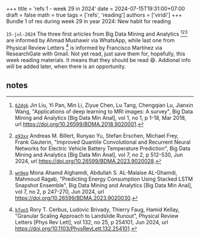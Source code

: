+++
title = 'refs 1 - week 29 in 2024'
date = 2024-07-15T19:31:00+07:00
draft = false
math = true
tags = ['refs', 'reading']
authors = ['viridi']
+++
Bundle 1 of res during week 29 in year 2024: New habit for reading<!--more-->

`15-jul-2024` The three first articles from Big Data Mining and Analytics [^liu_2018][^billert_2024][^alghamdi_2024] are informed by Ahmad Mushawir via WhatsApp, while last one from Physical Review Letters [^cerbus_2024] is informed by Francisco Martínez via ResearchGate with Gmail. Not yet read, just save them for, hopefully, this week reading materials. It means that they should be read :smile:. Addional info will be added later, when there is an opportunity.


## notes
[^liu_2018]: [`62dgk`](https://osf.io/62dgk?view_only=959e8ec594f34eadbe571551a37203f8) Jin Liu, Yi Pan, Min Li, Ziyue Chen, Lu Tang, Chengqian Lu, Jianxin Wang, "Applications of deep learning to MRI images: A survey", Big Data Mining and Analytics [Big Data Min Anal], vol 1, no 1, p 1-18, Mar 2018, url https://doi.org/10.26599/BDMA.2018.9020001.
[^billert_2024]: [`q93xv`](https://osf.io/q93xv?view_only=959e8ec594f34eadbe571551a37203f8) Andreas M. Billert, Runyao Yu, Stefan Erschen, Michael Frey, Frank Gauterin, "Improved Quantile Convolutional and Recurrent Neural Networks for Electric Vehicle Battery Temperature Prediction", Big Data Mining and Analytics [Big Data Min Anal], vol 7, no 2, p 512-530, Jun 2024, url https://doi.org/10.26599/BDMA.2023.9020028.
[^alghamdi_2024]: [`wn9eq`](https://osf.io/wn9eq?view_only=959e8ec594f34eadbe571551a37203f8) Mona Ahamd Alghamdi, Abdullah S. AL-Malaise AL-Ghamdi, Mahmoud Ragab, "Predicting Energy Consumption Using Stacked LSTM Snapshot Ensemble", Big Data Mining and Analytics [Big Data Min Anal], vol 7, no 2, p 247-270, Jun 2024, url https://doi.org/10.26599/BDMA.2023.9020030. 
[^cerbus_2024]: [`kfup5`](https://osf.io/kfup5?view_only=959e8ec594f34eadbe571551a37203f8) Rory T. Cerbus, Ludovic Brivady, Thierry Faug, Hamid Kellay, "Granular Scaling Approach to Landslide Runout", Physical Review Letters [Phys Rev Lett], vol 132, no 25, p 254101, Jun 2024, url https://doi.org/10.1103/PhysRevLett.132.254101.



[^maps_2024a]: -, "UP PEAK Hotel Simpang Lima Semarang", Google Maps, 7 Jul 2024, url https://maps.app.goo.gl/piD3UmPwypJMWVuV9 [20240708].
[^maps_2024b]: -, "Loenpia Mbak Lien", Google Maps, 7 Jul 2024, url https://maps.app.goo.gl/MFGJsYsdZ795r2aR8 [20240708].
[^ig_2024]: -, "damars.daad", Instagram, 7 Jul 2024, url https://www.instagram.com/damars.daad/ [20240708].
[^gpt4o_2024]: Sparisoma Viridi, GPT-4o, "Inefficient Accreditation: Solutions", ChatGPT, 8 Jul 2024, url https://chatgpt.com/share/9d50903b-db37-4ef5-8a14-15b0deb1bb67 [20240708].

